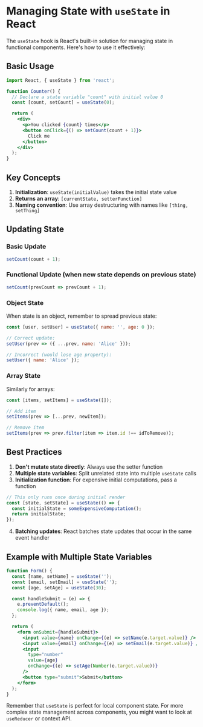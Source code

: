 # Managing State with `useState` in React

The `useState` hook is React's built-in solution for managing state in functional components. Here's how to use it effectively:

## Basic Usage

```jsx
import React, { useState } from 'react';

function Counter() {
  // Declare a state variable "count" with initial value 0
  const [count, setCount] = useState(0);

  return (
    <div>
      <p>You clicked {count} times</p>
      <button onClick={() => setCount(count + 1)}>
        Click me
      </button>
    </div>
  );
}
```

## Key Concepts

1. **Initialization**: `useState(initialValue)` takes the initial state value
2. **Returns an array**: `[currentState, setterFunction]`
3. **Naming convention**: Use array destructuring with names like `[thing, setThing]`

## Updating State

### Basic Update
```jsx
setCount(count + 1);
```

### Functional Update (when new state depends on previous state)
```jsx
setCount(prevCount => prevCount + 1);
```

### Object State
When state is an object, remember to spread previous state:

```jsx
const [user, setUser] = useState({ name: '', age: 0 });

// Correct update:
setUser(prev => ({ ...prev, name: 'Alice' }));

// Incorrect (would lose age property):
setUser({ name: 'Alice' });
```

### Array State
Similarly for arrays:

```jsx
const [items, setItems] = useState([]);

// Add item
setItems(prev => [...prev, newItem]);

// Remove item
setItems(prev => prev.filter(item => item.id !== idToRemove));
```

## Best Practices

1. **Don't mutate state directly**: Always use the setter function
2. **Multiple state variables**: Split unrelated state into multiple `useState` calls
3. **Initialization function**: For expensive initial computations, pass a function

```jsx
// This only runs once during initial render
const [state, setState] = useState(() => {
  const initialState = someExpensiveComputation();
  return initialState;
});
```

4. **Batching updates**: React batches state updates that occur in the same event handler

## Example with Multiple State Variables

```jsx
function Form() {
  const [name, setName] = useState('');
  const [email, setEmail] = useState('');
  const [age, setAge] = useState(30);

  const handleSubmit = (e) => {
    e.preventDefault();
    console.log({ name, email, age });
  };

  return (
    <form onSubmit={handleSubmit}>
      <input value={name} onChange={(e) => setName(e.target.value)} />
      <input value={email} onChange={(e) => setEmail(e.target.value)} />
      <input 
        type="number" 
        value={age} 
        onChange={(e) => setAge(Number(e.target.value))} 
      />
      <button type="submit">Submit</button>
    </form>
  );
}
```

Remember that `useState` is perfect for local component state. For more complex state management across components, you might want to look at `useReducer` or context API.